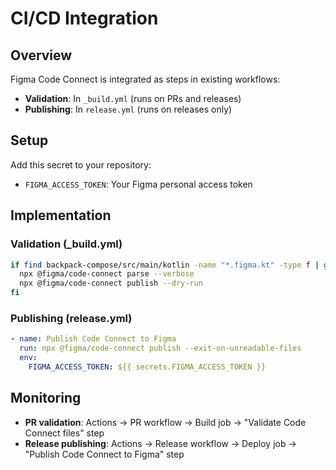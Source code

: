 # CI/CD Integration

## Overview

Figma Code Connect is integrated as steps in existing workflows:

- **Validation**: In `_build.yml` (runs on PRs and releases)
- **Publishing**: In `release.yml` (runs on releases only)

## Setup

Add this secret to your repository:
- `FIGMA_ACCESS_TOKEN`: Your Figma personal access token

## Implementation

### Validation (_build.yml)
```bash
if find backpack-compose/src/main/kotlin -name "*.figma.kt" -type f | grep -q .; then
  npx @figma/code-connect parse --verbose
  npx @figma/code-connect publish --dry-run
fi
```

### Publishing (release.yml)
```yaml
- name: Publish Code Connect to Figma
  run: npx @figma/code-connect publish --exit-on-unreadable-files
  env:
    FIGMA_ACCESS_TOKEN: ${{ secrets.FIGMA_ACCESS_TOKEN }}
```

## Monitoring

- **PR validation**: Actions → PR workflow → Build job → "Validate Code Connect files" step
- **Release publishing**: Actions → Release workflow → Deploy job → "Publish Code Connect to Figma" step